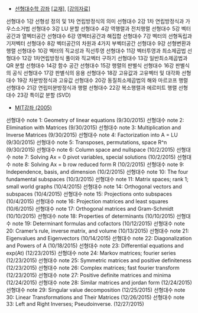   - [선형대수학 강좌](https://www.youtube.com/playlist?list=PLSN_PltQeOyjDGSghAf92VhdMBeaLZWR3) [[교재]](https://drive.google.com/file/d/0B6Ry8c3OoOuqcDN6TXQzWlF2V3M/view?usp=sharing), [[강의자료]](http://www.kocw.net/home/search/kemView.do?kemId=977757)

선형대수 1강 선형성 정의 및 1차 연립방정식의 의미
선형대수 2강 1차 연립방정식과 가우스소거법
선형대수 3강 LU 분할
선형대수 4강 역행렬과 전치행렬
선형대수 5강 벡터공간과 열벡터공간
선형대수 6강 영벡터공간과 해집합
선형대수 7강 벡터의 선형독립과 기저벡터
선형대수 8강 벡터공간의 차원과 4가지 부벡터공간
선형대수 9강 선형변환과 행렬
선형대수 10강 벡터의 직교성과 직선투영
선형대수 11강 벡터투영과 최소제곱법
선형대수 12강 1차연립방정식 풀이와 직교벡터 구하기
선형대수 13강 일반최소제곱법과 QR 분할
선형대수 14강 함수 공간
선형대수 15강 행렬의 판별식
선형대수 16강 판별식의 공식
선형대수 17강 판별식의 응용
선형대수 18강 고유값과 고유벡터 및 대각화
선형대수 19강 차분방정식과 고유값
선형대수 20강 동질최소제곱법의 해와 마르코프 행렬
선형대수 21강 연립미분방정식과 행렬
선형대수 22강 복소행렬과 에르미트 행렬
선형대수 23강 특이값 분할 (SVD)

- [MIT강좌 (2005)](http://judis.me/wordpress/2015/09/30/%EC%84%A0%ED%98%95%EB%8C%80%EC%88%98-note-1-geometry-of-linear-equations/)

선형대수 note 1: Geometry of linear equations (9/30/2015)
선형대수 note 2: Elimination with Matrices (9/30/2015)
선형대수 note 3: Multiplication and Inverse Matrices (9/30/2015)
선형대수 note 4: Factorization into A = LU (9/30/2015)
선형대수 note 5: Transposes, permutations, space R^n (9/30/2015)
선형대수 note 6: Column space and nullspace (10/2/2015)
선형대수 note 7: Solving Ax = 0 pivot variables, special solutions (10/2/2015)
선형대수 note 8: Solving Ax = b row reduced form R (10/2/2015)
선형대수 note 9: Independence, basis, and dimension (10/2/2015)
선형대수 note 10: The four fundamental subspaces (10/3/2015)
선형대수 note 11: Matrix spaces; rank 1; small world graphs (10/4/2015)
선형대수 note 14: Orthogonal vectors and subspaces (10/4/2015)
선형대수 note 15: Projections onto subspaces (10/4/2015)
선형대수 note 16: Projection matrices and least squares (10/6/2015)
선형대수 note 17: Orthogonal matrices and Gram-Schmidt (10/10/2015)
선형대수 note 18: Properties of determinants (10/10/2015)
선형대수 note 19: Determinant formulas and cofactors (10/12/2015)
선형대수 note 20: Cramer’s rule, inverse matrix, and volume (10/13/2015)
선형대수 note 21: Eigenvalues and Eigenvectors (10/14/2015)
선형대수 note 22: Diagonalization and Powers of A (10/18/2015)
선형대수 note 23: Differential equations and exp(At) (12/23/2015)
선형대수 note 24: Markov matrices; fourier series (12/23/2015)
선형대수 note 25: Symmetric matrices and positive definiteness (12/23/2015)
선형대수 note 26: Complex matrices; fast fourier transform (12/23/2015)
선형대수 note 27: Positive definite matrices and minima (12/24/2015)
선형대수 note 28: Similar matrices and jordan form (12/24/2015)
선형대수 note 29: Singular value decomposition (12/25/2015)
선형대수 note 30: Linear Transformations and Their Matrices (12/26/2015)
선형대수 note 33: Left and Right Inverses; Pseudoinverse. (12/27/2015)
